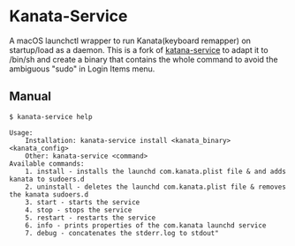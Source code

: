 # Kanata-Service
A macOS launchctl wrapper to run Kanata(keyboard remapper) on startup/load as a daemon.
This is a fork of [katana-service](https://github.com/DivitMittal/kanata-service)
to adapt it to /bin/sh and create a binary that contains the
whole command to avoid the ambiguous "sudo" in Login Items menu.

## Manual
```sh
$ kanata-service help
```
```
Usage:
    Installation: kanata-service install <kanata_binary> <kanata_config>
    Other: kanata-service <command>
Available commands:
    1. install - installs the launchd com.kanata.plist file & and adds kanata to sudoers.d
    2. uninstall - deletes the launchd com.kanata.plist file & removes the kanata sudoers.d
    3. start - starts the service
    4. stop - stops the service
    5. restart - restarts the service
    6. info - prints properties of the com.kanata launchd service
    7. debug - concatenates the stderr.log to stdout"
```
